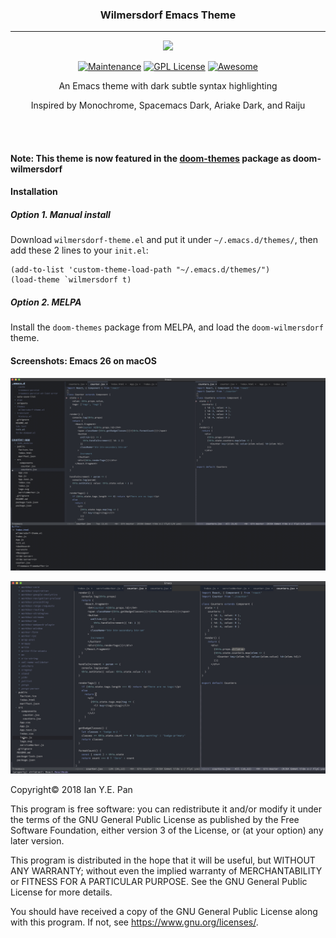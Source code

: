 <h3 align="center">Wilmersdorf Emacs Theme</h3>
<hr/>


<p align="center">
  <img src="https://upload.wikimedia.org/wikipedia/commons/thumb/0/08/EmacsIcon.svg/120px-EmacsIcon.svg.png" />
</p>

<p align="center">
<a href="https://github.com/ianpan870102/wilmersdorf-emacs-theme"><img src="https://img.shields.io/badge/Maintained%3F-yes-green.svg" alt="Maintenance"></a>
<a href="https://www.gnu.org/licenses/gpl-3.0"><img src="https://img.shields.io/badge/License-GPL%20v3-blue.svg" alt="GPL License"></a>
<a href="https://github.com/sindresorhus/awesome"><img src="https://cdn.rawgit.com/sindresorhus/awesome/d7305f38d29fed78fa85652e3a63e154dd8e8829/media/badge.svg" alt="Awesome"></a>
</p>

<p align="center">An Emacs theme with dark subtle syntax highlighting</p>

<p align="center">Inspired by Monochrome, Spacemacs Dark, Ariake Dark, and Raiju</p>

<br/>
<br/>

#### Note: This theme is now featured in the [doom-themes](https://github.com/hlissner/emacs-doom-themes) package as doom-wilmersdorf

#### Installation

##### Option 1. Manual install

Download `wilmersdorf-theme.el` and put it under `~/.emacs.d/themes/`, then add these 2 lines to your `init.el`:

```
(add-to-list 'custom-theme-load-path "~/.emacs.d/themes/")
(load-theme `wilmersdorf t)
```
##### Option 2. MELPA

Install the `doom-themes` package from MELPA, and load the `doom-wilmersdorf` theme.

#### Screenshots: Emacs 26 on macOS

![alt text](./screenshot3.png)

![alt text](./screenshot2.png)


Copyright© 2018 Ian Y.E. Pan

This program is free software: you can redistribute it and/or modify it under the terms of the GNU General Public License as published by the Free Software Foundation, either version 3 of the License, or (at your option) any later version.

This program is distributed in the hope that it will be useful, but WITHOUT ANY WARRANTY; without even the implied warranty of MERCHANTABILITY or FITNESS FOR A PARTICULAR PURPOSE. See the GNU General Public License for more details.

You should have received a copy of the GNU General Public License along with this program. If not, see https://www.gnu.org/licenses/.
